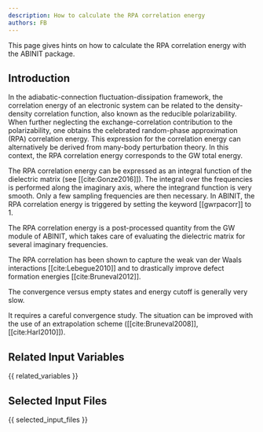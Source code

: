 ```yaml
---
description: How to calculate the RPA correlation energy
authors: FB
---
```

<!--- This is the source file for this topics. Can be edited. -->

This page gives hints on how to calculate the RPA correlation energy with the ABINIT package.

## Introduction

In the adiabatic-connection fluctuation-dissipation framework, the correlation
energy of an electronic system can be related to the density-density
correlation function, also known as the reducible polarizability. When further
neglecting the exchange-correlation contribution to the polarizability, one
obtains the celebrated random-phase approximation (RPA) correlation energy.
This expression for the correlation energy can alternatively be derived from
many-body perturbation theory. In this context, the RPA correlation energy
corresponds to the GW total energy.

The RPA correlation energy can be expressed as an integral function of the
dielectric matrix (see [[cite:Gonze2016]]). The integral over the frequencies
is performed along the imaginary axis, where the integrand function is very
smooth. Only a few sampling frequencies are then necessary. In ABINIT, the RPA
correlation energy is triggered by setting the keyword [[gwrpacorr]] to 1.

The RPA correlation energy is a post-processed quantity from the GW module of
ABINIT, which takes care of evaluating the dielectric matrix for several
imaginary frequencies.

The RPA correlation has been shown to capture the weak van der Waals
interactions [[cite:Lebegue2010]] and to drastically improve defect formation
energies [[cite:Bruneval2012]].

The convergence versus empty states and energy cutoff is generally very slow.

It requires a careful convergence study. The situation can be improved with
the use of an extrapolation scheme ([[cite:Bruneval2008]], [[cite:Harl2010]]).



## Related Input Variables

{{ related_variables }}

## Selected Input Files

{{ selected_input_files }}

